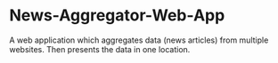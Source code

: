# News-Aggregator-Web-App
A web application which aggregates data (news articles) from multiple websites. Then presents the data in one location.
